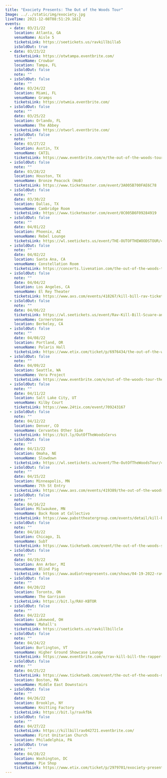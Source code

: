 ```yaml
---
title: "Exociety Presents: The Out of the Woods Tour"
Image: ../../static/img/exociety.jpg
liveTime: 2021-12-08T08:51:29.161Z
events:
  - date: 03/21/22
    location: Atlanta, GA
    venueName: Aisle 5
    ticketsLink: https://seetickets.us/ravkillbilla5
    isSoldOut: true
  - date: 03/23/22
    ticketsLink: https://otwtampa.eventbrite.com/
    venueName: Crowbar
    location: Tampa, FL
    isSoldOut: false
    note: ""
  - isSoldOut: false
    note: ""
    date: 03/24/22
    location: Miami, FL
    venueName: Gramps
    ticketsLink: https://otwmia.eventbrite.com/
  - isSoldOut: false
    note: ""
    date: 03/25/22
    location: Orlando, FL
    venueName: The Abbey
    ticketsLink: https://otworl.eventbrite.com/
  - isSoldOut: false
    note: ""
    date: 03/27/22
    location: Austin, TX
    venueName: CATIL
    ticketsLink: https://www.eventbrite.com/e/the-out-of-the-woods-tour-featuring-rav-kill-bill-the-rapper-airospace-tickets-211914340497
  - isSoldOut: false
    note: ""
    date: 03/28/22
    location: Houston, TX
    venueName: Bronze Peacock (HoB)
    ticketsLink: https://www.ticketmaster.com/event/3A005B700FAE6C78
  - isSoldOut: false
    note: ""
    date: 03/30/22
    location: Dallas, TX
    venueName: Cambridge Room
    ticketsLink: https://www.ticketmaster.com/event/0C005B6F09284919
  - isSoldOut: false
    note: ""
    date: 04/01/22
    location: Phoenix, AZ
    venueName: Rebel Lounge
    ticketsLink: https://wl.seetickets.us/event/THE-OUTOFTHEWOODSTOUR/454463?afflky=TheRebelLounge
  - isSoldOut: false
    note: ""
    date: 04/02/22
    location: Santa Ana, CA
    venueName: Constellation Room
    ticketsLink: https://concerts.livenation.com/the-out-of-the-woods-tour-santa-ana-california-04-02-2022/event/09005B6CD72F5DB3
  - isSoldOut: false
    note: ""
    date: 04/04/22
    location: Los Angeles, CA
    venueName: El Rey Theater
    ticketsLink: https://www.axs.com/events/418267/kill-bill-rav-tickets
  - isSoldOut: false
    note: ""
    date: 04/06/22
    ticketsLink: https://wl.seetickets.us/event/Rav-Kill-Bill-Scuare-and-Airospace/454500?afflky=CornerstoneBerkeley
    venueName: Cornerstone
    location: Berkeley, CA
  - isSoldOut: false
    note: ""
    date: 04/08/22
    location: Portland, OR
    venueName: Polaris Hall
    ticketsLink: https://www.etix.com/ticket/p/6976434/the-out-of-the-woods-tour-featrav-kill-bill-scuare-airospace-portland-polaris-hall
  - isSoldOut: false
    note: ""
    date: 04/09/22
    location: Seattle, WA
    venueName: Vera Project
    ticketsLink: https://www.eventbrite.com/e/out-of-the-woods-tour-the-vera-project-tickets-209540751027
  - isSoldOut: false
    note: ""
    date: 04/11/22
    location: Salt Lake City, UT
    venueName: Kilby Court
    ticketsLink: https://www.24tix.com/event/709243167
  - isSoldOut: false
    note: ""
    date: 04/12/22
    location: Denver, CO
    venueName: Cervantes Other Side
    ticketsLink: https://bit.ly/OutOfTheWoodsCervs
  - isSoldOut: false
    note: ""
    date: 04/13/22
    location: Omaha, NE
    venueName: Slowdown
    ticketsLink: https://wl.seetickets.us/event/The-OutOfTheWoodsTour/459346?afflky=Slowdown
  - isSoldOut: false
    note: ""
    date: 04/15/22
    location: Minneapolis, MN
    venueName: 7th St Entry
    ticketsLink: https://www.axs.com/events/419389/the-out-of-the-woods-tour-tickets?skin=firstavenue
  - isSoldOut: false
    note: ""
    date: 04/16/22
    location: Milwaukee, MN
    venueName: Back Room at Collectivo
    ticketsLink: https://www.pabsttheatergroup.com/events/detail/kill-bill-and-rav-2022
  - isSoldOut: false
    note: ""
    date: 04/18/22
    location: Chicago, IL
    venueName: SubT
    ticketsLink: https://www.ticketweb.com/event/the-out-of-the-woods-subterranean-tickets/11453925?pl=kickstand
  - isSoldOut: false
    note: ""
    date: 04/19/22
    location: Ann Arbor, MI
    venueName: Blind Pig
    ticketsLink: https://www.audiotreepresents.com/shows/04-19-2022-rav-kill-bill
  - isSoldOut: false
    note: ""
    date: 04/20/22
    location: Toronto, ON
    venueName: The Garrison
    ticketsLink: https://bit.ly/RAV-KBTOR
  - isSoldOut: false
    note: ""
    date: 04/22/22
    location: Lakewood, OH
    venueName: Mahall's
    ticketsLink: https://seetickets.us/ravkillbillcle
  - isSoldOut: false
    note: ""
    date: 04/24/22
    location: Burlington, VT
    venueName: Higher Ground Showcase Lounge
    ticketsLink: https://www.eventbrite.com/e/rav-kill-bill-the-rapper-tickets-208810567027
  - isSoldOut: false
    note: ""
    date: 04/25/22
    ticketsLink: https://www.ticketweb.com/event/the-out-of-the-woods-middle-east-upstairs-tickets/11526755?pl=mideastclub
    location: Boston, MA
    venueName: Middle East Downstairs
  - isSoldOut: false
    note: ""
    date: 04/26/22
    location: Brooklyn, NY
    venueName: Knitting Factory
    ticketsLink: https://bit.ly/ravkfbk
  - isSoldOut: false
    note: ""
    date: 04/27/22
    ticketsLink: https://killbillrav042721.eventbrite.com/
    venueName: First Unitarian Church
    location: Philadelphia, PA
  - isSoldOut: true
    note: ""
    date: 04/28/22
    location: Washington, DC
    venueName: Pie Shop
    ticketsLink: https://www.etix.com/ticket/p/2979701/exociety-presentsthe-out-of-the-woods-tour-featrav-kill-bill-scuare-airospace-washington-pie-shop
---
```

